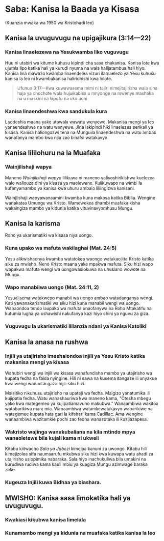 # Saba: Kanisa la Baada ya Kisasa

(Kuanzia mwaka wa 1950 wa Kristohadi leo)

## Kanisa la uvuguvugu na upigajikura (3:14—22)

### Kanisa linaelezewa na Yesukwamba liko vuguvugu

Huu ni utabiri wa kitume kuhusu kipindi cha sasa chakanisa. Kanisa lote kwa ujumla lipo katika hali ya kurudi nyuma na wala halijatambua hali hiyo. Kanisa lina mawazo kwamba linaendelea vizuri ilamaelezo ya Yesu kuhusu kanisa la leo ni kwambakanisa haliridhishi kwa lolote.

> Ufunuo 3:17&mdash;Kwa kuwawasema mimi ni tajiri nimejitajirisha wala sina haja ya chochote wala hujuikabisa u mnyonge na mwenye mashaka na u maskini na kipofu na uko uchi

### Kanisa linaendeshwa kwa sandukula kura

Laodeshia maana yake utawala wawatu wenyewe. Makanisa mengi ya leo yanaendeshwa na watu wenyewe. Jina lakipindi hiki linaelezea serikali ya kisasa. Kanisa haliongozwi tena na Munguila linaendeshwa na watu ambao wanafanya mambo kwa njia zao binafsi watakavyo.

## Kanisa lililohuru na la Muafaka

### Wainjilishaji wapya

Maneno _Wainjilishaji wapya_ lilikuwa ni maneno yaliyoshirikishwa kuelezea wale waliouza dini ya kisasa ya maelewano. Kulikuwapo na wimbi la kufanyamambo ya kanisa kwa uhuru ambalo liliingizwa kanisani.

Wainjlishaji wapyawanaamini kwamba kuna makosa katika Biblia. Wengine wanakataa Umungu wa Kristo. Wamewekea dhambi muafaka kisha wakaingiza mambo ya kidunia katika vituvinavyomhusu Mungu.

## Kanisa la karisma

Roho ya ukarismatiki wa kisasa niya uongo.

### Kuna upako wa mafuta wakilaghai (Mat. 24:5)

Yesu alikwishaonya kwamba watatokea waongo watakaojiita Kristo katika siku za mwisho. Neno Kristo maana yake mpakwa mafuta. Siku hizi wapo wapakwa mafuta wengi wa uongowasiokuwa na uhusiano wowote na Mungu.

### Wapo manabiiwa uongo (Mat. 24:11, 2)

Yesualisema watakwepo manabii wa uongo ambao watadanganya wengi. Kati yawanakarismatiki wa siku hizi kuna manabii wengi wa uongo. Wanaondoa tendo laupako wa mafuta unaofanywa na Roho Mtakatifu na kutumia lugha ya ushawishi nakufanya kazi hiyo chini ya nguvu za giza.

### Vuguvugu la ukarismatiki lilianzia ndani ya Kanisa Katoliki

## Kanisa la anasa na rushwa

### Injili ya utajirisho imeshaiondoa injili ya Yesu Kristo katika makanisa mengi ya kisasa

Wahubiri wengi wa injili wa kisasa wanafundisha mambo ya utajirisho wa kupata fedha na faida nyingine. Hili ni sawa na kusema itangaze ili unyakue kwa wengi wanaotangaza injili siku hizi.

Msisitiko nikuhusu utajirisho na upataji wa fedha. Maigizo yanatumika ili kujipatia fedha. Watu wanashauriwa kwa maneno kama, "Otesha mbegu yako kwa mategemeo ya kujipatiamavuno makubwa." Wanaambiwa wakitoa watabarikiwa mara mia. Wanaambiwa watamkewatakavyo wabarikiwe na wategemee kupata hata gari la kifahari kama Cadillac. Ama wengine wanaambiwa wazitamkie pochi zao fedha wanazotaka ili kuzijazapesa.

### Wakristo wajinga wanakubaliana na kila mtindo mpya wanaoletewa bila kujali kama ni ukweli

Kitabu kiitwacho _Sala ya Jabezi_ kimejaa kanuni za uwongo. Kitabu hili kimejizolea sifa naumaarufu mkubwa siku hizi kwa kuwapa watu ahadi za utajirisho usiopimika nabaraka. Sala hiyo inachukuliwa bila umakini na kurudiwa rudiwa kama kauli mbiu ya kuagiza Mungu azimwage baraka zake.

### Kugeuza Injili kuwa Bidhaa ya biashara.

## MWISHO: Kanisa sasa limokatika hali ya uvuguvugu.

### Kwakiasi kikubwa kanisa limelala

### Kunamambo mengi ya kidunia na muafaka katika kanisa la leo